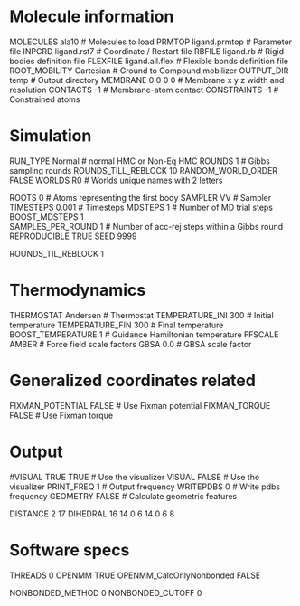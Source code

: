# Molecule information
MOLECULES ala10                  # Molecules to load
PRMTOP ligand.prmtop       # Parameter file
INPCRD ligand.rst7      # Coordinate / Restart file
RBFILE ligand.rb    # Rigid bodies definition file 
FLEXFILE ligand.all.flex  # Flexible bonds definition file
ROOT_MOBILITY Cartesian  # Ground to Compound mobilizer
OUTPUT_DIR temp # Output directory
MEMBRANE 0 0 0 0 # Membrane x y z width and resolution
CONTACTS -1  # Membrane-atom contact
CONSTRAINTS -1  # Constrained atoms

# Simulation
RUN_TYPE Normal # normal HMC or Non-Eq HMC
ROUNDS 1                   # Gibbs sampling rounds
ROUNDS_TILL_REBLOCK 10 
RANDOM_WORLD_ORDER FALSE 
WORLDS R0 # Worlds unique names with 2 letters 

ROOTS 0 # Atoms representing the first body
SAMPLER VV      # Sampler
TIMESTEPS 0.001              # Timesteps 
MDSTEPS 1     # Number of MD trial steps
BOOST_MDSTEPS 1   
SAMPLES_PER_ROUND 1  # Number of acc-rej steps within a Gibbs round
REPRODUCIBLE TRUE
SEED 9999


ROUNDS_TIL_REBLOCK 1

# Thermodynamics
THERMOSTAT Andersen     # Thermostat 
TEMPERATURE_INI  300    # Initial temperature
TEMPERATURE_FIN  300    # Final temperature
BOOST_TEMPERATURE   1     # Guidance Hamiltonian temperature
FFSCALE AMBER        # Force field scale factors
GBSA 0.0         # GBSA scale factor

# Generalized coordinates related
FIXMAN_POTENTIAL FALSE  # Use Fixman potential
FIXMAN_TORQUE FALSE        # Use Fixman torque

# Output
#VISUAL TRUE TRUE              # Use the visualizer
VISUAL FALSE           # Use the visualizer
PRINT_FREQ 1 # Output frequency
WRITEPDBS 0    # Write pdbs frequency
GEOMETRY FALSE             # Calculate geometric features

DISTANCE 2 17
DIHEDRAL 16 14 0 6 14 0 6 8

# Software specs
THREADS 0
OPENMM TRUE
OPENMM_CalcOnlyNonbonded FALSE

NONBONDED_METHOD    0
NONBONDED_CUTOFF    0

